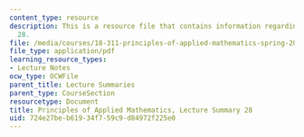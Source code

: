 ```yaml
---
content_type: resource
description: This is a resource file that contains information regarding lecture summary
  28.
file: /media/courses/18-311-principles-of-applied-mathematics-spring-2014/724e27beb61934f759c9d84972f225e0_MIT18_311S14_Lecture28.pdf
file_type: application/pdf
learning_resource_types:
- Lecture Notes
ocw_type: OCWFile
parent_title: Lecture Summaries
parent_type: CourseSection
resourcetype: Document
title: Principles of Applied Mathematics, Lecture Summary 28
uid: 724e27be-b619-34f7-59c9-d84972f225e0
---
```

